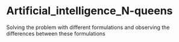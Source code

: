 # Artificial_intelligence_N-queens
Solving the problem with different formulations and observing the differences between these formulations
